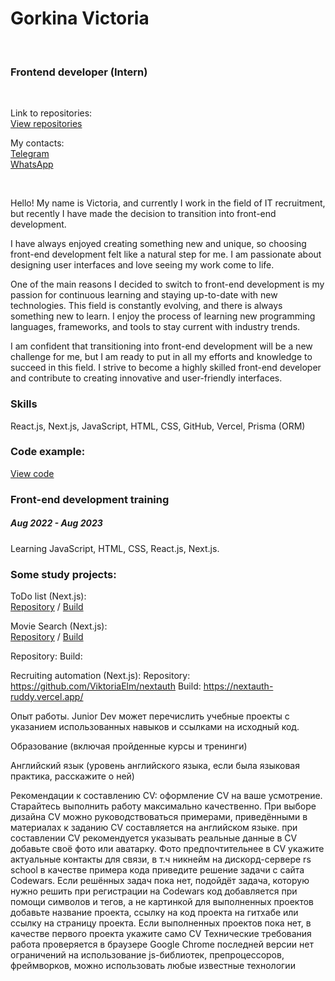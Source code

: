 # Gorkina Victoria

<br />
<div align="left">
  <h3 align="left">Frontend developer (Intern)</h3>
</br>
  <p align="left">
    Link to repositories:
    <br />
    <a href="https://github.com/ViktoriaElm?tab=repositories">View repositories</a>
  </p>
  <p align="left">
    My contacts:
    <br />
    <a href="https://t.me/viktoria_gorkina">Telegram</a>
    <br />
    <a href="https://wa.me/79218743998">WhatsApp</a>
  </p>
</div>
</br>
<div align="left">
  <p>
  Hello! My name is Victoria, and currently I work in the field of IT recruitment, but recently I have made the decision to transition into front-end development.
  </p>
  <p>
  I have always enjoyed creating something new and unique, so choosing front-end development felt like a natural step for me. I am passionate about designing user interfaces and love seeing my work come to life.
  </p>
  <p>
  One of the main reasons I decided to switch to front-end development is my passion for continuous learning and staying up-to-date with new technologies. This field is constantly evolving, and there is always something new to     learn. I enjoy the process of learning new programming languages, frameworks, and tools to stay current with industry trends.
  </p>
  <p>
  I am confident that transitioning into front-end development will be a new challenge for me, but I am ready to put in all my efforts and knowledge to succeed in this field. I strive to become a highly skilled front-end developer    and contribute to creating innovative and user-friendly interfaces.
  </p>
</div>

<div align="left">
  <h3 align="left">Skills</h3>
  <span align="left">
    React.js, Next.js, JavaScript, HTML, CSS, GitHub, Vercel, Prisma (ORM)
  </span>
</div>

<div align="left">
  <h3 align="left">Code example:</h3>
  <a href="https://github.com/ViktoriaElm/nextauth/blob/master/components/candidates/Base.js">View code</a>
</div>
<div align="left">
  <h3 align="left">Front-end development training</h3>
  <h5 align="left">Aug 2022 - Aug 2023</h5>
  <p>
    Learning JavaScript, HTML, CSS, React.js, Next.js.
  </p>
  <h3 align="left">Some study projects:</h3>
  <p align="left">
    ToDo list (Next.js):
    <br />
    <a href="https://github.com/ViktoriaElm/nextjs-todo-list">Repository</a> / <a href="https://nextjs-todo-list-one.vercel.app/">Build</a>
  </p>
  <p align="left">
    Movie Search (Next.js):
    <br />
    <a href="https://github.com/ViktoriaElm/nextjs-search-movie">Repository</a> / <a href="https://nextjs-search-movie.vercel.app/">Build</a>
  </p>
</div>






Repository: 
Build: 

Recruiting automation (Next.js):
Repository: https://github.com/ViktoriaElm/nextauth
Build: https://nextauth-ruddy.vercel.app/




Опыт работы. Junior Dev может перечислить учебные проекты с указанием использованных навыков и ссылками на исходный код.

Образование (включая пройденные курсы и тренинги)

Английский язык (уровень английского языка, если была языковая практика, расскажите о ней)

Рекомендации к составлению CV:
оформление CV на ваше усмотрение. Старайтесь выполнить работу максимально качественно. При выборе дизайна CV можно руководствоваться примерами, приведёнными в материалах к заданию
CV составляется на английском языке.
при составлении CV рекомендуется указывать реальные данные
в CV добавьте своё фото или аватарку. Фото предпочтительнее
в CV укажите актуальные контакты для связи, в т.ч никнейм на дискорд-сервере rs school
в качестве примера кода приведите решение задачи с сайта Codewars.
Если решённых задач пока нет, подойдёт задача, которую нужно решить при регистрации на Codewars
код добавляется при помощи символов и тегов, а не картинкой
для выполненных проектов добавьте название проекта, ссылку на код проекта на гитхабе или ссылку на страницу проекта.
Если выполненных проектов пока нет, в качестве первого проекта укажите само CV
Технические требования
работа проверяется в браузере Google Chrome последней версии
нет ограничений на использование js-библиотек, препроцессоров, фреймворков, можно использовать любые известные технологии
